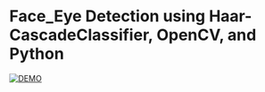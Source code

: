 # Face_Eye Detection using Haar-CascadeClassifier, OpenCV, and Python
[![DEMO](https://img.youtube.com/vi/rAWO3a3P8mo/0.jpg)](http://www.youtube.com/watch?v=rAWO3a3P8mo)